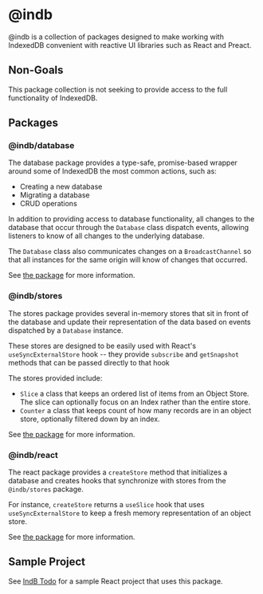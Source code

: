 # @indb

@indb is a collection of packages designed to make working with IndexedDB
convenient with reactive UI libraries such as React and Preact.

## Non-Goals

This package collection is not seeking to provide access to the full
functionality of IndexedDB.

## Packages

### @indb/database

The database package provides a type-safe, promise-based wrapper around some of
IndexedDB the most common actions, such as:

- Creating a new database
- Migrating a database
- CRUD operations

In addition to providing access to database functionality, all changes to the
database that occur through the `Database` class dispatch events, allowing
listeners to know of all changes to the underlying database.

The `Database` class also communicates changes on a `BroadcastChannel` so that
all instances for the same origin will know of changes that occurred.

See [the package](./packages/database) for more information.

### @indb/stores

The stores package provides several in-memory stores that sit in front of the
database and update their representation of the data based on events dispatched
by a `Database` instance.

These stores are designed to be easily used with React's `useSyncExternalStore`
hook -- they provide `subscribe` and `getSnapshot` methods that can be passed
directly to that hook

The stores provided include:

- `Slice` a class that keeps an ordered list of items from an Object Store. The
  slice can optionally focus on an Index rather than the entire store.
- `Counter` a class that keeps count of how many records are in an object store,
  optionally filtered down by an index.

See [the package](./packages/stores) for more information.

### @indb/react

The react package provides a `createStore` method that initializes a database
and creates hooks that synchronize with stores from the `@indb/stores` package.

For instance, `createStore` returns a `useSlice` hook that uses
`useSyncExternalStore` to keep a fresh memory representation of an object store.

See [the package](./packages/react) for more information.

## Sample Project

See [IndB Todo](https://treycucco.github.io/indb-todo/) for a sample React
project that uses this package.
